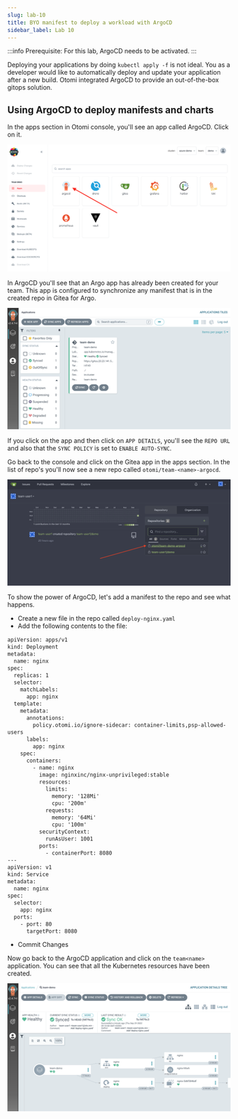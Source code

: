 ```yaml
---
slug: lab-10
title: BYO manifest to deploy a workload with ArgoCD
sidebar_label: Lab 10
---
```


:::info
Prerequisite: For this lab, ArgoCD needs to be activated.
:::

Deploying your applications by doing `kubectl apply -f` is not ideal. You as a developer would like to automatically deploy and update your application after a new build. Otomi integrated ArgoCD to provide an out-of-the-box gitops solution.

## Using ArgoCD to deploy manifests and charts

In the apps section in Otomi console, you'll see an app called ArgoCD. Click on it.

![kubecfg](../../img/team-app-argo.png)

In ArgoCD you'll see that an Argo app has already been created for your team. This app is configured to synchronize any manifest that is in the created repo in Gitea for Argo.

![kubecfg](../../img/argo-team-app.png)

If you click on the app and then click on `APP DETAILS`, you'll see the `REPO URL` and also that the `SYNC POLICY` is set to `ENABLE AUTO-SYNC`.

Go back to the console and click on the Gitea app in the apps section. In the list of repo's you'll now see a new repo called `otomi/team-<name>-argocd`.

![kubecfg](../../img/argo-team-repo.png)

To show the power of ArgoCD, let's add a manifest to the repo and see what happens.

- Create a new file in the repo called `deploy-nginx.yaml` 
- Add the following contents to the file:

```
apiVersion: apps/v1
kind: Deployment
metadata:
  name: nginx
spec:
  replicas: 1
  selector:
    matchLabels:
      app: nginx
  template:
    metadata:
      annotations:
        policy.otomi.io/ignore-sidecar: container-limits,psp-allowed-users
      labels:
        app: nginx
    spec:
      containers:
        - name: nginx
          image: nginxinc/nginx-unprivileged:stable
          resources:
            limits:
              memory: '128Mi'
              cpu: '200m'
            requests:
              memory: '64Mi'
              cpu: '100m'
          securityContext:
            runAsUser: 1001
          ports:
            - containerPort: 8080
---
apiVersion: v1
kind: Service
metadata:
  name: nginx
spec:
  selector:
    app: nginx
  ports:
    - port: 80
      targetPort: 8080
```

- Commit Changes

Now go back to the ArgoCD application and click on the `team<name>` application. You can see that all the Kubernetes resources have been created.

![kubecfg](../../img/argo-team-sync.png)


